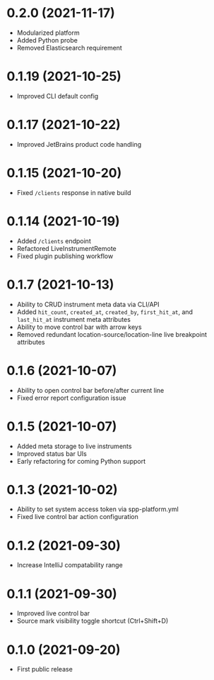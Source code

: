 # 0.2.0 (2021-11-17)
- Modularized platform
- Added Python probe
- Removed Elasticsearch requirement

# 0.1.19 (2021-10-25)
- Improved CLI default config

# 0.1.17 (2021-10-22)
- Improved JetBrains product code handling

# 0.1.15 (2021-10-20)
- Fixed `/clients` response in native build

# 0.1.14 (2021-10-19)
- Added `/clients` endpoint
- Refactored LiveInstrumentRemote
- Fixed plugin publishing workflow

# 0.1.7 (2021-10-13)
- Ability to CRUD instrument meta data via CLI/API
- Added `hit_count`, `created_at`, `created_by`, `first_hit_at`, and `last_hit_at` instrument meta attributes 
- Ability to move control bar with arrow keys
- Removed redundant location-source/location-line live breakpoint attributes

# 0.1.6 (2021-10-07)
- Ability to open control bar before/after current line
- Fixed error report configuration issue

# 0.1.5 (2021-10-07)
- Added meta storage to live instruments
- Improved status bar UIs
- Early refactoring for coming Python support

# 0.1.3 (2021-10-02)
- Ability to set system access token via spp-platform.yml
- Fixed live control bar action configuration

# 0.1.2 (2021-09-30)
- Increase IntelliJ compatability range

# 0.1.1 (2021-09-30)
- Improved live control bar
- Source mark visibility toggle shortcut (Ctrl+Shift+D)

# 0.1.0 (2021-09-20)
- First public release
